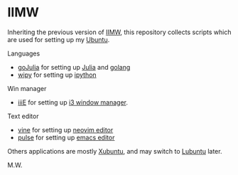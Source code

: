 # IIMW

Inheriting the previous version of [IIMW](https://code.google.com/p/iimw/), this repository collects scripts which are used for setting up my [Ubuntu](http://www.ubuntu.com/).

Languages
- [goJulia](https://github.com/ubtc/goJulia) for setting up [Julia](http://julialang.org/) and [golang](https://golang.org/)
- [wipy](https://github.com/ubtc/wipy) for setting up [ipython](http://ipython.org/)

Win manager
- [iiiE](https://github.com/ubtc/iiiE) for setting up [i3 window manager](http://i3wm.org/).

Text editor
- [vine](https://github.com/ubtc/vine) for setting up [neovim editor](https://neovim.io/)
- [pulse](https://github.com/ubtc/pulse) for setting up [emacs editor](http://www.gnu.org/software/emacs/)

Others applications are mostly [Xubuntu](https://www.xubuntu.org), and may switch to [Lubuntu](http://lubuntu.net/) later.

M.W.
